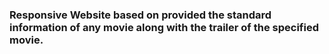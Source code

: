 ### Responsive Website based on provided the standard information of any movie along with the trailer of the specified movie.
